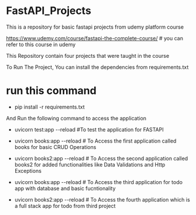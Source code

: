 # FastAPI_Projects
This is a repository for basic fastapi projects from udemy platform course

https://www.udemy.com/course/fastapi-the-complete-course/ # you can refer to this course in udemy


This Repository contain four projects that were taught in the course

To Run The Project, You can install the dependencies from requirements.txt
# run this command
- pip install -r requirements.txt

And Run the following command to access the application

- uvicorn test:app --reload #To test the application for FASTAPI

- uvicorn books:app --reload   # To Access the first application called books for basic CRUD Operations

- uvicorn books2:app --reload  # To Access the second application called books2 for added functionalities like Data Validations and Http Exceptions

- uvicorn books:app --reload   # To Access the third application for todo app with database and basic fucntionality

- uvicorn books2:app --reload  # To Access the fourth application which is a full stack app for todo from third project 
